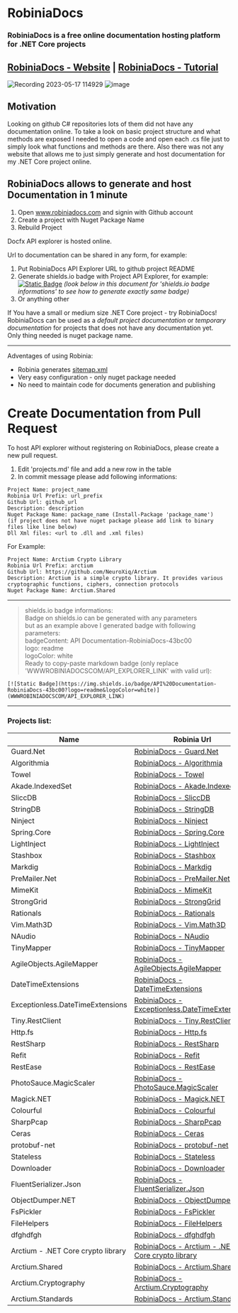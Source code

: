 # RobiniaDocs 
### RobiniaDocs is a free online documentation hosting platform for .NET Core projects

## **[RobiniaDocs - Website](https://www.robiniadocs.com)** | **[RobiniaDocs - Tutorial](https://www.robiniadocs.com/d/robiniadocs/articles/intro.html)**

![Recording 2023-05-17 114929](https://github.com/NeuroXiq/RobiniaDocs/assets/19374897/f8fbe700-3ef6-4110-b19d-ce9a07248e01)
![image](https://github.com/NeuroXiq/RobiniaDocs/assets/19374897/c5f849ed-2c78-4eca-98a1-adee82e2b329)

## Motivation
Looking on github C# repositories lots of them did  not have any documentation online. To take a look on basic project structure
and what methods are exposed I needed to open a code and open each .cs file just to simply look what functions and methods are there.
Also there was not any website that allows me to just simply generate and host documentation for my .NET Core project online.


## RobiniaDocs allows to generate and host Documentation in 1 minute

1. Open www.robiniadocs.com and signin with Github account
2. Create a project with Nuget Package Name
3. Rebuild Project

Docfx API explorer is hosted online.

Url to documentation can be shared in any form, for example:
1. Put RobiniaDocs API Explorer URL to github project README 
2. Generate shields.io badge with Project API Explorer, for example: [![Static Badge](https://img.shields.io/badge/API%20Documentation-RobiniaDocs-43bc00?logo=readme&logoColor=white)](https://www.robiniadocs.com/d/arctium/api/Arctium.Standards.Connection.Tls.Tls13.API.Tls13ClientConfig.html) _(look below in this document for 'shields.io badge informations' to see how to generate exactly same badge)_
3. Or anything other

If You have a small or medium size .NET Core project - try RobiniaDocs!\
RobiniaDocs can be used as a *default project documentation* or *temporary documentation* for projects that does not have  any documentation yet.\
Only thing  needed is nuget package name.

---

Adventages of using Robinia:
- Robinia generates [sitemap.xml](https://www.robiniadocs.com/api/other/sitemaps/sitemap.xml)
- Very easy configuration - only nuget package needed
- No need to maintain code for documents generation and publishing

# Create Documentation from Pull Request
To host API explorer without registering on RobiniaDocs, please create a new pull request.
1. Edit 'projects.md' file and add a new row in the  table
2. In  commit  message please add following informations:

```
Project Name: project_name
Robinia Url Prefix: url_prefix
Github Url: github_url
Description: description
Nuget Package Name: package_name (Install-Package 'package_name')
(if project does not have nuget package please add link to binary files like line below)
Dll Xml files: <url to .dll and .xml files)
```

For Example:

```
Project Name: Arctium Crypto Library
Robinia Url Prefix: arctium
Github Url: https://github.com/NeuroXiq/Arctium
Description: Arctium is a simple crypto library. It provides various cryptographic functions, ciphers, connection protocols
Nuget Package Name: Arctium.Shared
```

---
> shields.io badge informations:\
> Badge on shields.io can be generated with any parameters\
> but as an example above I generated badge with following parameters:\
> badgeContent: API Documentation-RobiniaDocs-43bc00\
> logo: readme\
> logoColor: white\
> Ready to copy-paste markdown badge (only replace 'WWWROBINIADOCSCOM/API_EXPLORER_LINK' with valid url):

```
[![Static Badge](https://img.shields.io/badge/API%20Documentation-RobiniaDocs-43bc00?logo=readme&logoColor=white)](WWWROBINIADOCSCOM/API_EXPLORER_LINK)
```

---
### Projects list:

|Name|Robinia Url|Github|
|-|-|-|
|Guard.Net|[RobiniaDocs - Guard.Net](https://www.robiniadocs.com/d/guardnet/api/index.html)| [Github](Guard.Net)|
|Algorithmia|[RobiniaDocs - Algorithmia](https://www.robiniadocs.com/d/algorithmi/api/index.html)| [Github](https://github.com/SolutionsDesign/Algorithmia)|
|Towel |[RobiniaDocs - Towel ](https://www.robiniadocs.com/d/towel/api/index.html)| [Github](https://github.com/ZacharyPatten/Towel)|
|Akade.IndexedSet|[RobiniaDocs - Akade.IndexedSet](https://www.robiniadocs.com/d/akadeinde/api/index.html)| [Github](https://github.com/akade/Akade.IndexedSet)|
|SliccDB|[RobiniaDocs - SliccDB](https://www.robiniadocs.com/d/sliccdb/api/index.html)| [Github](https://github.com/pmikstacki/SliccDB)|
|StringDB|[RobiniaDocs - StringDB](https://www.robiniadocs.com/d/stringdb/api/index.html)| [Github](https://github.com/SirJosh3917/StringDB)|
|Ninject|[RobiniaDocs - Ninject](https://www.robiniadocs.com/d/ninject/api/index.html)| [Github](https://github.com/ninject/ninject)|
|Spring.Core|[RobiniaDocs - Spring.Core](https://www.robiniadocs.com/d/springcor/api/index.html)| [Github](https://github.com/spring-projects/spring-net)|
|LightInject |[RobiniaDocs - LightInject ](https://www.robiniadocs.com/d/lightinjec/api/index.html)| [Github](https://github.com/seesharper/LightInject)|
|Stashbox |[RobiniaDocs - Stashbox ](https://www.robiniadocs.com/d/stashbox/api/index.html)| [Github](https://github.com/z4kn4fein/stashbox)|
|Markdig |[RobiniaDocs - Markdig ](https://www.robiniadocs.com/d/markdig/api/index.html)| [Github](https://github.com/xoofx/markdig)|
|PreMailer.Net|[RobiniaDocs - PreMailer.Net](https://www.robiniadocs.com/d/premailer/api/index.html)| [Github](https://github.com/milkshakesoftware/PreMailer.Net)|
|MimeKit |[RobiniaDocs - MimeKit ](https://www.robiniadocs.com/d/mimekit/api/index.html)| [Github](https://github.com/jstedfast/MimeKit)|
|StrongGrid |[RobiniaDocs - StrongGrid ](https://www.robiniadocs.com/d/stronggrid/api/index.html)| [Github](https://github.com/Jericho/StrongGrid)|
|Rationals|[RobiniaDocs - Rationals](https://www.robiniadocs.com/d/rationals/api/index.html)| [Github](https://github.com/tompazourek/Rationals)|
|Vim.Math3D |[RobiniaDocs - Vim.Math3D ](https://www.robiniadocs.com/d/vimmathd/api/index.html)| [Github](https://github.com/vimaec/math3d)|
|NAudio |[RobiniaDocs - NAudio ](https://www.robiniadocs.com/d/naudio/api/index.html)| [Github](https://github.com/naudio/NAudio)|
|TinyMapper |[RobiniaDocs - TinyMapper ](https://www.robiniadocs.com/d/tinymapper/api/index.html)| [Github](https://github.com/TinyMapper/TinyMapper)|
|AgileObjects.AgileMapper|[RobiniaDocs - AgileObjects.AgileMapper](https://www.robiniadocs.com/d/agileobjec/api/index.html)| [Github](https://github.com/agileobjects/AgileMapper)|
|DateTimeExtensions|[RobiniaDocs - DateTimeExtensions](https://www.robiniadocs.com/d/datetimeex/api/index.html)| [Github](https://github.com/joaomatossilva/DateTimeExtensions)|
|Exceptionless.DateTimeExtensions|[RobiniaDocs - Exceptionless.DateTimeExtensions](https://www.robiniadocs.com/d/exceptionl/api/index.html)| [Github](https://github.com/exceptionless/Exceptionless.DateTimeExtensions)|
|Tiny.RestClient|[RobiniaDocs - Tiny.RestClient](https://www.robiniadocs.com/d/tinyrestc/api/index.html)| [Github](https://github.com/jgiacomini/Tiny.RestClient)|
|Http.fs|[RobiniaDocs - Http.fs](https://www.robiniadocs.com/d/httpfs/api/index.html)| [Github](https://github.com/haf/Http.fs)|
|RestSharp |[RobiniaDocs - RestSharp ](https://www.robiniadocs.com/d/restsharp/api/index.html)| [Github](https://github.com/restsharp/RestSharp)|
|Refit |[RobiniaDocs - Refit ](https://www.robiniadocs.com/d/refit/api/index.html)| [Github](https://github.com/reactiveui/refit)|
|RestEase |[RobiniaDocs - RestEase ](https://www.robiniadocs.com/d/restease/api/index.html)| [Github](https://github.com/canton7/RestEase)|
|PhotoSauce.MagicScaler|[RobiniaDocs - PhotoSauce.MagicScaler](https://www.robiniadocs.com/d/photosauce/api/index.html)| [Github](https://github.com/saucecontrol/PhotoSauce)|
|Magick.NET|[RobiniaDocs - Magick.NET](https://www.robiniadocs.com/d/magicknet/api/index.html)| [Github](https://github.com/dlemstra/Magick.NET)|
|Colourful |[RobiniaDocs - Colourful ](https://www.robiniadocs.com/d/colourful/api/index.html)| [Github](https://github.com/tompazourek/Colourful)|
|SharpPcap |[RobiniaDocs - SharpPcap ](https://www.robiniadocs.com/d/sharppcap/api/index.html)| [Github](https://github.com/dotpcap/sharppcap)|
|Ceras |[RobiniaDocs - Ceras ](https://www.robiniadocs.com/d/ceras/api/index.html)| [Github](https://github.com/rikimaru0345/Ceras)|
|protobuf-net|[RobiniaDocs - protobuf-net](https://www.robiniadocs.com/d/protobufn/api/index.html)| [Github](https://github.com/protobuf-net/protobuf-net)|
|Stateless |[RobiniaDocs - Stateless ](https://www.robiniadocs.com/d/stateless/api/index.html)| [Github](https://github.com/dotnet-state-machine/stateless)|
|Downloader |[RobiniaDocs - Downloader ](https://www.robiniadocs.com/d/downloader/api/index.html)| [Github](https://github.com/bezzad/Downloader)|
|FluentSerializer.Json|[RobiniaDocs - FluentSerializer.Json](https://www.robiniadocs.com/d/fluentseri/api/index.html)| [Github](https://github.com/Marvin-Brouwer/FluentSerializer#readme)|
|ObjectDumper.NET|[RobiniaDocs - ObjectDumper.NET](https://www.robiniadocs.com/d/objectdump/api/index.html)| [Github](https://github.com/thomasgalliker/ObjectDumper)|
|FsPickler |[RobiniaDocs - FsPickler ](https://www.robiniadocs.com/d/fspickler/api/index.html)| [Github](https://github.com/mbraceproject/FsPickler)|
|FileHelpers |[RobiniaDocs - FileHelpers ](https://www.robiniadocs.com/d/filehelper/api/index.html)| [Github](https://www.nuget.org/packages/FileHelpers/)|
|dfghdfgh|[RobiniaDocs - dfghdfgh](https://www.robiniadocs.com/d/dfghdfgh/api/index.html)| [Github](dfgh)|
|Arctium - .NET Core crypto library|[RobiniaDocs - Arctium - .NET Core crypto library](https://www.robiniadocs.com/d/arctium/api/index.html)| [Github](https://github.com/NeuroXiq/Arctium)|
|Arctium.Shared|[RobiniaDocs - Arctium.Shared](https://www.robiniadocs.com/d/arctium-shared/api/index.html)| [Github](https://github.com/NeuroXiq/Arctium)|
|Arctium.Cryptography|[RobiniaDocs - Arctium.Cryptography](https://www.robiniadocs.com/d/arctium-cryptography/api/index.html)| [Github](https://github.com/NeuroXiq/Arctium)|
|Arctium.Standards|[RobiniaDocs - Arctium.Standards](https://www.robiniadocs.com/d/arctium-standards/api/index.html)| [Github](https://github.com/NeuroXiq/Arctium)|
